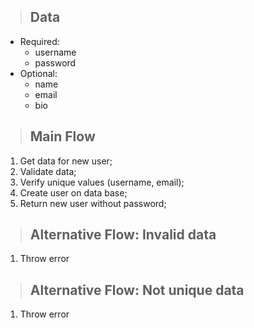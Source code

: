 > ## Data
* Required:
    - username
    - password
* Optional:
    - name
    - email
    - bio

> ## Main Flow
1. Get data for new user;
2. Validate data;
3. Verify unique values (username, email);
4. Create user on data base;
5. Return new user without password;

> ## Alternative Flow: Invalid data
1. Throw error

> ## Alternative Flow: Not unique data
1. Throw error